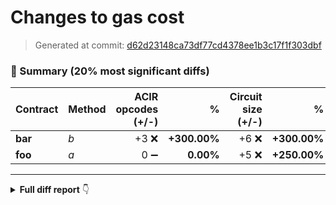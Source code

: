 # Changes to gas cost

> Generated at commit: [d62d23148ca73df77cd4378ee1b3c17f1f303dbf](/Rubilmax/foundry-gas-diff/commit/d62d23148ca73df77cd4378ee1b3c17f1f303dbf)

### 🧾 Summary (20% most significant diffs)

| Contract | Method | ACIR opcodes (+/-) | % | Circuit size (+/-) | % |
|:-|:-|-:|-:|-:|-:|
| **bar** | _b_ | +3 ❌ | **+300.00%** | +6 ❌ | **+300.00%** |
| **foo** | _a_ | 0 ➖ | **0.00%** | +5 ❌ | **+250.00%** |
---

<details>
<summary><strong>Full diff report</strong> 👇</summary>
<br />

| Contract | Method | ACIR opcodes (+/-) | % | Circuit size (+/-) | % |
|:-|:-|-:|-:|-:|-:|
| **bar** | _b_ | 4&nbsp;(+3) | **+300.00%** | 8&nbsp;(+6) | **+300.00%** |
| **foo** | _a_<br />_b_ | 1&nbsp;(0)<br />4&nbsp;(-1) | **0.00%**<br />**-20.00%** | 7&nbsp;(+5)<br />8&nbsp;(-2) | **+250.00%**<br />**-20.00%** |
</details>